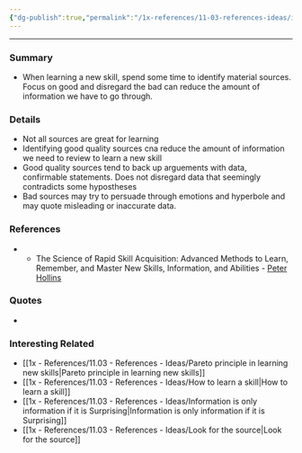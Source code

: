 ```yaml
---
{"dg-publish":true,"permalink":"/1x-references/11-03-references-ideas/identify-good-sources-for-information/","dgHomeLink":true,"dgPassFrontmatter":true,"dgShowBacklinks":true,"dgShowLocalGraph":false,"dgShowInlineTitle":true}
---
```


---

### Summary
- When learning a new skill, spend some time to identify material sources. Focus on good and disregard the bad can reduce the amount of information we have to go through.

### Details
- Not all sources are great for learning
- Identifying good quality sources cna reduce the amount of information we need to review to learn a new skill
- Good quality sources tend to back up arguements with data, confirmable statements. Does not disregard data that seemingly contradicts some hypostheses
- Bad sources may try to persuade through emotions and hyperbole and may quote misleading or inaccurate data.

### References
- - The Science of Rapid Skill Acquisition: Advanced Methods to Learn, Remember, and Master New Skills, Information, and Abilities - [Peter Hollins](https://www.goodreads.com/author/show/16593818.Peter_Hollins)

### Quotes
-

### Interesting Related
- [[1x - References/11.03 - References - Ideas/Pareto principle in learning new skills|Pareto principle in learning new skills]]
- [[1x - References/11.03 - References - Ideas/How to learn a skill|How to learn a skill]]
- [[1x - References/11.03 - References - Ideas/Information is only information if it is Surprising|Information is only information if it is Surprising]]
- [[1x - References/11.03 - References - Ideas/Look for the source|Look for the source]]